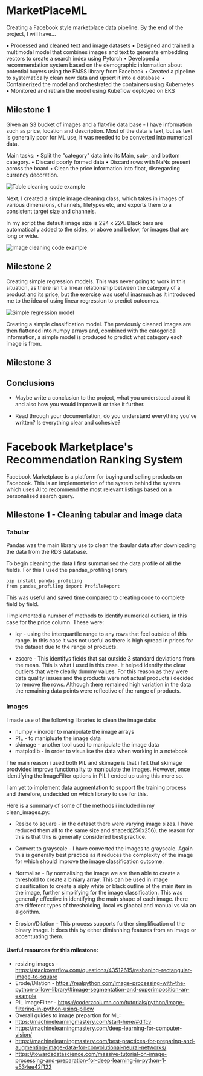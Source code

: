 # MarketPlaceML
Creating a Facebook style marketplace data pipeline. By the end of the project, I will have...

• Processed and cleaned text and image datasets
• Designed and trained a multimodal model that combines images and text to generate embedding vectors to create a search index using Pytorch
• Developed a recommendation system based on the demographic information about potential buyers using the FAISS library from Facebook
• Created a pipeline to systematically clean new data and upsert it into a database
• Containerized the model and orchestrated the containers using Kubernetes
• Monitored and retrain the model using Kubeflow deployed on EKS 

## Milestone 1
Given an S3 bucket of images and a flat-file data base - I have information such as price, location and description. Most of the data is text, but as text is generally poor for ML use, it was needed to be converted into numerical data.

Main tasks:
• Split the "category" data into its Main, sub-, and bottom category.
• Discard poorly formed data
• Discard rows with NaNs present across the board
• Clean the price information into float, disregarding currency decoration.

![Table cleaning code example](resources/M1.png)

Next, I created a simple image cleaning class, which takes in images of various dimensions, channels, filetypes etc, and exports them to a consistent target size and channels.

In my script the default image size is 224 x 224. Black bars are automatically added to the sides, or above and below, for images that are long or wide.

![Image cleaning code example](resources/M1b.png)


## Milestone 2

Creating simple regression models.
This was never going to work in this situation, as there isn't a linear relationship between the category of a product and its price, but the exercise was useful inasmuch as it introduced me to the idea of using linear regression to predict outcomes.

![Simple regression model](resources/M2.png)

Creating a simple classification model.
The previously cleaned images are then flattened into numpy arrays and, combined with the categorical information, a simple model is produced to predict what category each image is from. 

## Milestone 3



## Conclusions

- Maybe write a conclusion to the project, what you understood about it and also how you would improve it or take it further.

- Read through your documentation, do you understand everything you've written? Is everything clear and cohesive?

# Facebook Marketplace's Recommendation Ranking System
Facebook Marketplace is a platform for buying and selling products on Facebook. This is an implementation of the system behind the system which uses AI to recommend the most relevant listings based on a personalised search query.

## Milestone 1 - Cleaning tabular and image data
### Tabular
Pandas was the main library use to clean the tbaular data after downloading the data from the RDS database.

To begin cleaning the data I first summarised the data profile of all the fields. For this I used the pandas_profiling library

```
pip install pandas_profiling
from pandas_profiling import ProfileReport
```
This was useful and saved time compared to creating code to complete field by field.

I implemented a number of methods to identify numerical outliers, in this case for the price column. These were:

- Iqr - using the interquartile range to any rows that feel outside of this range. In this case it was not useful as there is high spread in prices for the dataset due to the range of products.

- zscore - This identifys fields that sat outside 3 standard deviations from the mean. This is what i used in this case. It helped identify the clear outliers that were clearly dummy values. For this reason as they were data quality issues and the products were not actual products i decided to remove the rows. Although there remained high variation in the data the remaining data points were reflective of the range of products.

### Images
I made use of the following libraries to clean the image data:

- numpy - inorder to manipulate the image arrays
- PIL - to manipluate the image data
- skimage - another tool used to manipulate the image data
- matplotlib - in order to visualise the data when working in a notebook

The main reason i used both PIL and skimage is that i felt that skimage prodvided improve functionality to manipulate the images. However, once identifying the ImageFilter options in PIL I ended up using this more so.

I am yet to implement data augmentation to support the training process and therefore, undecided on which library to use for this.

Here is a summary of some of the methods i included in my clean_images.py:

- Resize to square - in the dataset there were varying image sizes. I have reduced them all to the same size and shaped(256x256). the reason for this is that this is generally considered best practice.

- Convert to grayscale - I have converted the images to grayscale. Again this is generally best practice as it reduces the complexity of the image for which should improve the image classification outcome.

- Normalise - By normalising the image we are then able to create a threshold to create a biniary array. This can be used in image classification to create a siply white or black outline of the main item in the image, further simplifying for the image classification. This was generally effective in identifying the main shape of each image. there are different types of thresholding, local vs gloabal and manual vs via an algorithm.

- Erosion/Dilation - This process supports further simplification of the binary image. It does this by either dimisnhing features from an image or accentuating them.


#### Useful resources for this milestone:
- resizing images - https://stackoverflow.com/questions/43512615/reshaping-rectangular-image-to-square
- Erode/Dilation - https://realpython.com/image-processing-with-the-python-pillow-library/#image-segmentation-and-superimposition-an-example
- PIL ImageFilter - https://coderzcolumn.com/tutorials/python/image-filtering-in-python-using-pillow
- Overall guides to image prepartion for ML:
- https://machinelearningmastery.com/start-here/#dlfcv
- https://machinelearningmastery.com/deep-learning-for-computer-vision/
- https://machinelearningmastery.com/best-practices-for-preparing-and-augmenting-image-data-for-convolutional-neural-networks/
- https://towardsdatascience.com/massive-tutorial-on-image-processing-and-preparation-for-deep-learning-in-python-1-e534ee42f122
